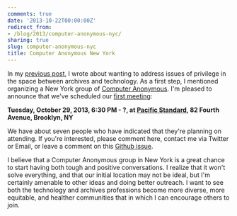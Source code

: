 ```yaml
---
comments: true
date: '2013-10-22T00:00:00Z'
redirect_from:
- /blog/2013/computer-anonymous-nyc/
sharing: true
slug: computer-anonymous-nyc
title: Computer Anonymous New York
---
```


In my [previous post](/blog/2013/privilege-archives-technology), I wrote about wanting to address issues of privilege in the space between archives and technology. As a first step, I mentioned organizing a New York group of [Computer Anonymous](http://computeranonymous.org). I'm pleased to announce that we've scheduled our [first meeting](http://computeranonymous.org/us_newyork.html#meetings):

**Tuesday, October 29, 2013, 6:30 PM - ?, at [Pacific Standard](http://www.pacificstandardbrooklyn.com/), 82 Fourth Avenue, Brooklyn, NY**

We have about seven people who have indicated that they're planning on attending. If you're interested, please comment here, contact me via Twitter or Email, or leave a comment on this [Github issue](https://github.com/computeranonymous/computer/issues/185).

I believe that a Computer Anonymous group in New York is a great chance to start having both tough and positive conversations. I realize that it won't solve everything, and that our initial location may not be ideal, but I'm certainly amenable to other ideas and doing better outreach. I want to see both the technology and archives professions become more diverse, more equitable, and healther communities that in which I can encourage others to join.
